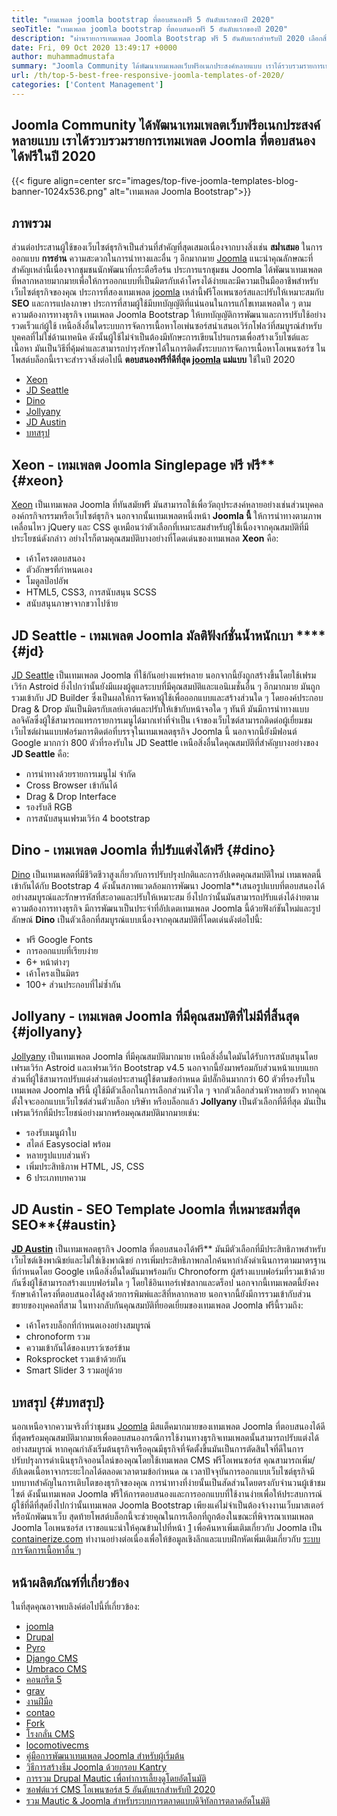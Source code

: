 ```yaml
---
title: "เทมเพลต joomla bootstrap ที่ตอบสนองฟรี 5 อันดับแรกของปี 2020" 
seoTitle: "เทมเพลต joomla bootstrap ที่ตอบสนองฟรี 5 อันดับแรกของปี 2020" 
description: "ผ่านรายการเทมเพลต Joomla Bootstrap ฟรี 5 อันดับแรกสำหรับปี 2020 เลือกสิ่งที่ดีที่สุดที่เหมาะกับการออกแบบและประสบการณ์การใช้งานของเว็บไซต์ธุรกิจของคุณ" 
date: Fri, 09 Oct 2020 13:49:17 +0000
author: muhammadmustafa
summary: "Joomla Community ได้พัฒนาเทมเพลตเว็บฟรีอเนกประสงค์หลายแบบ เราได้รวบรวมรายการเทมเพลต Joomla ที่ตอบสนองได้ฟรีในปี 2020" 
url: /th/top-5-best-free-responsive-joomla-templates-of-2020/
categories: ['Content Management']
---
```


## Joomla Community ได้พัฒนาเทมเพลตเว็บฟรีอเนกประสงค์หลายแบบ เราได้รวบรวมรายการเทมเพลต Joomla ที่ตอบสนองได้ฟรีในปี 2020

{{< figure align=center src="images/top-five-joomla-templates-blog-banner-1024x536.png" alt="เทมเพลต Joomla Bootstrap">}}


## ภาพรวม
ส่วนต่อประสานผู้ใช้ของเว็บไซต์ธุรกิจเป็นส่วนที่สำคัญที่สุดเสมอเนื่องจากบางสิ่งเช่น  **สม่ำเสมอ** ในการออกแบบ  **การอ่าน**  ความสะดวกในการนำทางและอื่น ๆ อีกมากมาย [Joomla][1] แนะนำคุณลักษณะที่สำคัญเหล่านี้เนื่องจากชุมชนนักพัฒนาที่กระตือรือร้น ประการแรกชุมชน Joomla ได้พัฒนาเทมเพลตที่หลากหลายมากมายเพื่อให้การออกแบบที่เป็นมิตรกับเค้าโครงได้ง่ายและมีความเป็นมืออาชีพสำหรับเว็บไซต์ธุรกิจของคุณ ประการที่สองเทมเพลต [joomla][1] เหล่านี้ฟรีโอเพนซอร์สและปรับให้เหมาะสมกับ  **SEO**  และการแปลงภาษา ประการที่สามผู้ใช้มีบทบัญญัติที่แน่นอนในการแก้ไขเทมเพลตใด ๆ ตามความต้องการทางธุรกิจ เทมเพลต Joomla Bootstrap ให้บทบัญญัติการพัฒนาและการปรับใช้อย่างรวดเร็วแก่ผู้ใช้ เหนือสิ่งอื่นใดระบบการจัดการเนื้อหาโอเพ่นซอร์สนำเสนอเวิร์กโฟลว์ที่สมบูรณ์สำหรับบุคคลที่ไม่ใช่ด้านเทคนิค ดังนั้นผู้ใช้ไม่จำเป็นต้องมีทักษะการเขียนโปรแกรมเพื่อสร้างเว็บไซต์และเนื้อหา มันเป็นวิธีที่คุ้มค่าและสามารถบำรุงรักษาได้ในการติดตั้งระบบการจัดการเนื้อหาโอเพนซอร์ซ ในโพสต์บล็อกนี้เราจะสำรวจสิ่งต่อไปนี้ **ตอบสนองฟรีที่ดีที่สุด [joomla][1] แม่แบบ**  ใช้ในปี 2020
  * [Xeon][2]
  * [JD Seattle][3]
  * [Dino][4]
  * [Jollyany][5]
  * [JD Austin][6]
  * [บทสรุป][7]

##  **Xeon** - **เทมเพลต Joomla Singlepage ฟรี**  ฟรี**{#xeon}

[Xeon][8] เป็นเทมเพลต Joomla ที่ทันสมัยฟรี มันสามารถใช้เพื่อวัตถุประสงค์หลายอย่างเช่นส่วนบุคคลองค์กรกิจกรรมหรือเว็บไซต์ธุรกิจ นอกจากนั้นเทมเพลตหนึ่งหน้า  **Joomla นี้**  ให้การนำทางตามภาพเคลื่อนไหว jQuery และ CSS ดูเหมือนว่าตัวเลือกที่เหมาะสมสำหรับผู้ใช้เนื่องจากคุณสมบัติที่มีประโยชน์ดังกล่าว
อย่างไรก็ตามคุณสมบัติบางอย่างที่โดดเด่นของเทมเพลต  **Xeon**  คือ:
  * เค้าโครงตอบสนอง
  * ตัวอักษรที่กำหนดเอง
  * โมดูลป๊อปอัพ
  * HTML5, CSS3, การสนับสนุน SCSS
  * สนับสนุนภาษาจากขวาไปซ้าย

##  **JD Seattle** -  **เทมเพลต Joomla มัลติฟังก์ชั่นน้ำหนักเบา** ****{#jd}

[JD Seattle][9] เป็นเทมเพลต Joomla ที่ใช้กันอย่างแพร่หลาย นอกจากนี้ยังถูกสร้างขึ้นโดยใช้เฟรมเวิร์ก Astroid ยิ่งไปกว่านั้นยังมีแผงผู้ดูแลระบบที่มีคุณสมบัติและแอนิเมชั่นอื่น ๆ อีกมากมาย มันถูกรวมเข้ากับ JD Builder ซึ่งเป็นผลให้การจัดหาผู้ใช้เพื่อออกแบบและสร้างส่วนใด ๆ โดยองค์ประกอบ Drag & Drop มันเป็นมิตรกับเลย์เอาต์และปรับให้เข้ากับหน้าจอใด ๆ ทันที มันมีการนำทางแบบลอจิคัลซึ่งผู้ใช้สามารถแทรกรายการเมนูได้มากเท่าที่จำเป็น เจ้าของเว็บไซต์สามารถติดต่อผู้เยี่ยมชมเว็บไซต์ผ่านแบบฟอร์มการติดต่อที่บรรจุในเทมเพลตธุรกิจ Joomla นี้ นอกจากนี้ยังมีฟอนต์ Google มากกว่า 800 ตัวที่รองรับใน JD Seattle
เหนือสิ่งอื่นใดคุณสมบัติที่สำคัญบางอย่างของ  **JD Seattle**  คือ:
  * การนำทางด้วยรายการเมนูไม่ จำกัด
  * Cross Browser เข้ากันได้
  * Drag & Drop Interface
  * รองรับสี RGB
  * การสนับสนุนเฟรมเวิร์ก 4 bootstrap

##  **Dino** - **เทมเพลต Joomla ที่ปรับแต่งได้ฟรี**  {#dino}

[Dino][10] เป็นเทมเพลตที่มีชีวิตชีวาสูงเกี่ยวกับการปรับปรุงปกติและการอัปเดตคุณสมบัติใหม่ เทมเพลตนี้เข้ากันได้กับ Bootstrap 4 ดังนั้นสภาพแวดล้อมการพัฒนา Joomla**เสนอรูปแบบที่ตอบสนองได้อย่างสมบูรณ์และรักษารหัสที่สะอาดและปรับให้เหมาะสม ยิ่งไปกว่านั้นมันสามารถปรับแต่งได้ง่ายตามความต้องการทางธุรกิจ มีการพัฒนาเป็นประจำที่อัปเดตเทมเพลต Joomla นี้ด้วยฟังก์ชันใหม่และรูปลักษณ์
 **Dino** เป็นตัวเลือกที่สมบูรณ์แบบเนื่องจากคุณสมบัติที่โดดเด่นดังต่อไปนี้:
  * ฟรี Google Fonts
  * การออกแบบที่เรียบง่าย
  * 6+ หน้าต่างๆ
  * เค้าโครงเป็นมิตร
  * 100+ ส่วนประกอบที่ไม่ซ้ำกัน

##  **Jollyany** - **เทมเพลต Joomla ที่มีคุณสมบัติที่ไม่มีที่สิ้นสุด**  {#jollyany}

[Jollyany][11] เป็นเทมเพลต Joomla ที่มีคุณสมบัติมากมาย เหนือสิ่งอื่นใดมันได้รับการสนับสนุนโดยเฟรมเวิร์ก Astroid และเฟรมเวิร์ก Bootstrap v4.5 นอกจากนี้ยังมาพร้อมกับส่วนหน้าแบบแยกส่วนที่ผู้ใช้สามารถปรับแต่งส่วนต่อประสานผู้ใช้ตามข้อกำหนด มีปลั๊กอินมากกว่า 60 ตัวที่รองรับในเทมเพลต Joomla ฟรีนี้ ผู้ใช้มีตัวเลือกในการเลือกส่วนหัวใด ๆ จากตัวเลือกส่วนหัวหลายตัว หากคุณตั้งใจจะออกแบบเว็บไซต์ส่วนตัวบล็อก บริษัท หรือบล็อกแล้ว  **Jollyany**  เป็นตัวเลือกที่ดีที่สุด
มันเป็นเฟรมเวิร์กที่มีประโยชน์อย่างมากพร้อมคุณสมบัติมากมายเช่น:
  * รองรับเมนูผ้าใบ
  * สไตล์ Easysocial พร้อม
  * หลายรูปแบบส่วนหัว
  * เพิ่มประสิทธิภาพ HTML, JS, CSS
  * 6 ประเภทบทความ

##  **JD Austin** - **SEO Template Joomla ที่เหมาะสมที่สุด**  SEO**{#austin}

 **[JD Austin][12]** เป็นเทมเพลตธุรกิจ Joomla ที่ตอบสนองได้ฟรี** มันมีตัวเลือกที่มีประสิทธิภาพสำหรับเว็บไซต์เชิงพาณิชย์และไม่ใช่เชิงพาณิชย์ การเพิ่มประสิทธิภาพกลไกค้นหากำลังดำเนินการตามมาตรฐานที่กำหนดโดย Google เหนือสิ่งอื่นใดมันมาพร้อมกับ Chronoform ผู้สร้างแบบฟอร์มที่รวมเข้าด้วยกันซึ่งผู้ใช้สามารถสร้างแบบฟอร์มใด ๆ โดยใช้อินเทอร์เฟซลากและดร็อป นอกจากนี้เทมเพลตนี้ยังคงรักษาเค้าโครงที่ตอบสนองได้สูงด้วยการพิมพ์และสีที่หลากหลาย นอกจากนี้ยังมีการรวมเข้ากับส่วนขยายของบุคคลที่สาม
ในทางกลับกันคุณสมบัติที่ยอดเยี่ยมของเทมเพลต Joomla ฟรีนี้รวมถึง:
  * เค้าโครงบล็อกที่กำหนดเองอย่างสมบูรณ์
  * chronoform รวม
  * ความเข้ากันได้ของเบราว์เซอร์ข้าม
  * Roksprocket รวมเข้าด้วยกัน
  * Smart Slider 3 รวมอยู่ด้วย

## บทสรุป  {#บทสรุป}

นอกเหนือจากความจริงที่ว่าชุมชน [Joomla][1] มีสแต็คมากมายของเทมเพลต Joomla ที่ตอบสนองได้ดีที่สุดพร้อมคุณสมบัติมากมายเพื่อตอบสนองกรณีการใช้งานทางธุรกิจเทมเพลตนั้นสามารถปรับแต่งได้อย่างสมบูรณ์ หากคุณกำลังเริ่มต้นธุรกิจหรือคุณมีธุรกิจที่จัดตั้งขึ้นมันเป็นการตัดสินใจที่ดีในการปรับปรุงการดำเนินธุรกิจออนไลน์ของคุณโดยใช้เทมเพลต CMS ฟรีโอเพนซอร์ส คุณสามารถเพิ่ม/อัปเดตเนื้อหาจากระยะไกลได้ตลอดเวลาตามข้อกำหนด ณ เวลาปัจจุบันการออกแบบเว็บไซต์ธุรกิจมีบทบาทสำคัญในการเติบโตของธุรกิจของคุณ การนำทางที่ง่ายนั้นเป็นสัดส่วนโดยตรงกับจำนวนผู้เข้าชมไซต์ ดังนั้นเทมเพลต Joomla ฟรีให้การตอบสนองและการออกแบบที่ใช้งานง่ายเพื่อให้ประสบการณ์ผู้ใช้ที่ดีที่สุดยิ่งไปกว่านั้นเทมเพลต Joomla Bootstrap เพียงแค่ไม่จำเป็นต้องจ้างงานเว็บมาสเตอร์หรือนักพัฒนาเว็บ สุดท้ายโพสต์บล็อกนี้จะช่วยคุณในการเลือกที่ถูกต้องในขณะที่พิจารณาเทมเพลต Joomla โอเพนซอร์ส
เราขอแนะนำให้คุณข้ามไปที่หน้า [1][1] เพื่อค้นหาเพิ่มเติมเกี่ยวกับ Joomla เป็น [containerize.com][13] ทำงานอย่างต่อเนื่องเพื่อให้ข้อมูลเชิงลึกและแบบฝึกหัดเพิ่มเติมเกี่ยวกับ [ระบบการจัดการเนื้อหาอื่น ๆ ][14]

## หน้าผลิตภัณฑ์ที่เกี่ยวข้อง
ในที่สุดคุณอาจพบลิงค์ต่อไปนี้ที่เกี่ยวข้อง:
  * [joomla][15]
  * [Drupal][16]
  * [Pyro][17]
  * [Django CMS][18]
  * [Umbraco CMS][19]
  * [คอนกรีต 5][20]
  * [grav][21]
  * [งานฝีมือ][22]
  * [contao][23]
  * [][24][Fork][24]
  * [][24][โรงกลั่น CMS][25]
  * [][24][locomotivecms][26]
  * [คู่มือการพัฒนาเทมเพลต Joomla สำหรับผู้เริ่มต้น][27]
  * [วิธีการสร้างธีม Joomla ด้วยกรอบ Kantry][28]
  * [การรวม Drupal Mautic เพื่อทำการเลี้ยงดูโดยอัตโนมัติ][29]
  * [ซอฟต์แวร์ CMS โอเพนซอร์ส 5 อันดับแรกสำหรับปี 2020][30]
  * [รวม Mautic & Joomla สำหรับระบบการตลาดแบบดิจิทัลการตลาดอัตโนมัติ][31]



[1]: https://href.li/?https://products.containerize.com/content-management/joomla
[2]: #xeon
[3]: #jd
[4]: #dino
[5]: #jollyany
[6]: #austin
[7]: #Conclusion
[8]: https://www.joomshaper.com/joomla-templates/xeon
[9]: https://www.joomdev.com/products/templates/jd-seattle-template
[10]: https://www.templaza.com/download/joomla-templates/tz_membership/downloadinfo/222-tz-dino.html
[11]: https://www.templaza.com/download/joomla-templates/tz_membership/downloadinfo/223-tz-jollyany.html
[12]: https://www.joomdev.com/products/templates/jd-austin-template
[13]: https://href.li/?https://www.containerize.com/
[14]: https://href.li/?https://products.containerize.com/content-management
[15]: https://products.containerize.com/content-management/joomla
[16]: https://products.containerize.com/content-management/drupal
[17]: https://products.containerize.com/content-management/pyro
[18]: https://products.containerize.com/content-management/django
[19]: https://products.containerize.com/content-management/umbraco
[20]: https://products.containerize.com/content-management/concrete5
[21]: https://products.containerize.com/content-management/grav
[22]: https://products.containerize.com/content-management/craft
[23]: https://products.containerize.com/content-management/contao
[24]: https://products.containerize.com/content-management/fork
[25]: https://products.containerize.com/content-management/refinery-cms
[26]: https://products.containerize.com/content-management/locomotive-cms
[27]: https://blog.containerize.com/content-management/responsive-joomla-templates-tutorial/
[28]: https://blog.containerize.com/content-management/how-to-create-joomla-theme-joomla-gantry-framework/
[29]: https://blog.containerize.com/content-management/drupal-tutorial-automate-lead-growth-with-drupal-mautic/
[30]: https://blog.containerize.com/content-management/top-5-open-source-content-management-systems-for-2020/
[31]: https://blog.containerize.com/content-management/integrate-mautic-with-joomla-for-marketing-automation/
